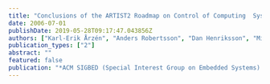 ```yaml
---
title: "Conclusions of the ARTIST2 Roadmap on Control of Computing  Systems"
date: 2006-07-01
publishDate: 2019-05-28T09:17:47.043856Z
authors: ["Karl-Erik Årzén", "Anders Robertsson", "Dan Henriksson", "Mikael Johansson", "H. Hjalmarsson", "Karl Henrik Johansson"]
publication_types: ["2"]
abstract: ""
featured: false
publication: "*ACM SIGBED (Special Interest Group on Embedded Systems)  Review*"
---
```


